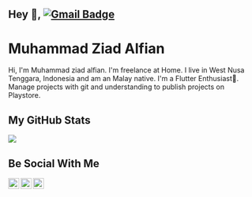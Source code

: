 
## Hey 👋, [![Gmail Badge](https://img.shields.io/badge/-muhammadziadalfian07@gmail.com-c14438?style=flat&logo=Gmail&logoColor=white&link=mailto:muhammadziadalfian07@gmail.com)](mailto:muhammadziadalfian07@gmail.com) 

# Muhammad Ziad Alfian

Hi, I'm Muhammad ziad alfian. I'm freelance at Home. I live in West Nusa Tenggara, Indonesia and am an Malay native. I'm a Flutter Enthusiast💖. Manage projects with git and understanding to publish projects on Playstore.

## My GitHub Stats

<p align="left"> <img src="https://github-readme-stats.vercel.app/api?username=muhammadziadalfian07&count_private=true&show_icons=true&theme=cobalt" />
</p>

## Be Social With Me

<a href="https://www.linkedin.com/in/muhammad-ziad-alfian/">
  <img align="left" alt="Ziadalfian's LinkdedIn" width="22px" src="https://cdn.jsdelivr.net/npm/simple-icons@v3/icons/linkedin.svg" />
</a>
<a href="https://www.instagram.com/ziadalfiann_/">
  <img align="left" alt="Ziadalfian's Instagram" width="22px" src="https://cdn.jsdelivr.net/npm/simple-icons@v3/icons/instagram.svg" />
</a>
<a href="https://www.facebook.com/MziadAlfian/">
  <img align="left" alt="Ziadalfian's Instagram" width="22px" src="https://cdn.jsdelivr.net/npm/simple-icons@v3/icons/facebook.svg" />
</a>
